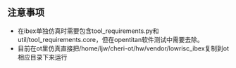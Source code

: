 ## 注意事项
- 在ibex单独仿真时需要包含tool_requirements.py和util/tool_requirements.core，但在opentitan软件测试中需要去除。
- 目前在ot里仿真直接把/home/ljw/cheri-ot/hw/vendor/lowrisc_ibex复制到ot相应目录下来运行
